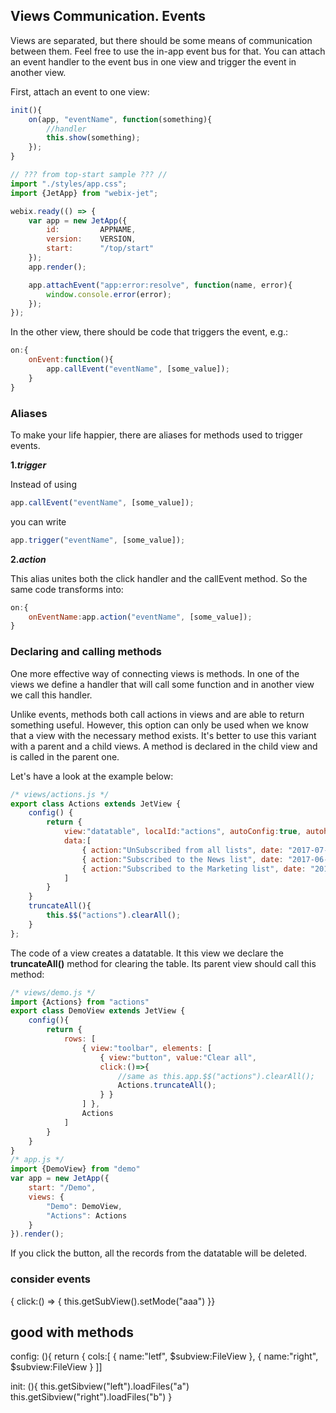 ## Views Communication. Events

Views are separated, but there should be some means of communication between them. Feel free to use the in-app event bus for that. You can attach an event handler to the event bus in one view and trigger the event in another view.

First, attach an event to one view:

```js
init(){
    on(app, "eventName", function(something){
        //handler
        this.show(something);
    });
}
```

```js 
// ??? from top-start sample ??? //
import "./styles/app.css";
import {JetApp} from "webix-jet";

webix.ready(() => {
	var app = new JetApp({
		id:			APPNAME,
		version:	VERSION,
		start:		"/top/start"
	});
	app.render();

	app.attachEvent("app:error:resolve", function(name, error){
		window.console.error(error);
	});
});
```

In the other view, there should be code that triggers the event, e.g.:

```js
on:{
    onEvent:function(){
        app.callEvent("eventName", [some_value]);
    }
}
```

### Aliases

To make your life happier, there are aliases for methods used to trigger events.

**1.**_**trigger**_

Instead of using

```js
app.callEvent("eventName", [some_value]);
```

you can write

```js
app.trigger("eventName", [some_value]);
```

**2.**_**action**_

This alias unites both the click handler and the callEvent method. So the same code transforms into:

```js
on:{
    onEventName:app.action("eventName", [some_value]);
}
```

### Declaring and calling methods

One more effective way of connecting views is methods. In one of the views we define a handler that will call some function and in another view we call this handler.

Unlike events, methods both call actions in views and are able to return something useful. However, this option can only be used when we know that a view with the necessary method exists. It's better to use this variant with a parent and a child views. A method is declared in the child view and is called in the parent one.

Let's have a look at the example below:

```js
/* views/actions.js */
export class Actions extends JetView {
    config() {
        return {
            view:"datatable", localId:"actions", autoConfig:true, autoheight:true, scroll:false,
            data:[
                { action:"UnSubscribed from all lists", date: "2017-07-12" },
                { action:"Subscribed to the News list", date: "2017-06-08" },
                { action:"Subscribed to the Marketing list", date: "2017-06-04" }
            ]
        }
    }
    truncateAll(){
        this.$$("actions").clearAll();
    }
};
```

The code of a view creates a datatable. It this view we declare the **truncateAll\(\)** method for clearing the table. Its parent view should call this method:

```js
/* views/demo.js */
import {Actions} from "actions"
export class DemoView extends JetView {
    config(){
        return {
            rows: [
                { view:"toolbar", elements: [
                    { view:"button", value:"Clear all",
                    click:()=>{
                        //same as this.app.$$("actions").clearAll();
                        Actions.truncateAll();
                    } }
                ] },
                Actions
            ]
        }
    }
}
/* app.js */
import {DemoView} from "demo"
var app = new JetApp({
    start: "/Demo",
    views: {
        "Demo": DemoView,
        "Actions": Actions
    }
}).render();
```

If you click the button, all the records from the datatable will be deleted.

### consider events

{ click:() => {
	this.getSubView().setMode("aaa")
}}


## good with methods

config: (){ return { cols:[ 
	{ name:"letf", $subview:FileView }, 
	{ name:"right", $subview:FileView }
]]

init: (){
	this.getSibview("left").loadFiles("a")
	this.getSibview("right").loadFiles("b")
}
